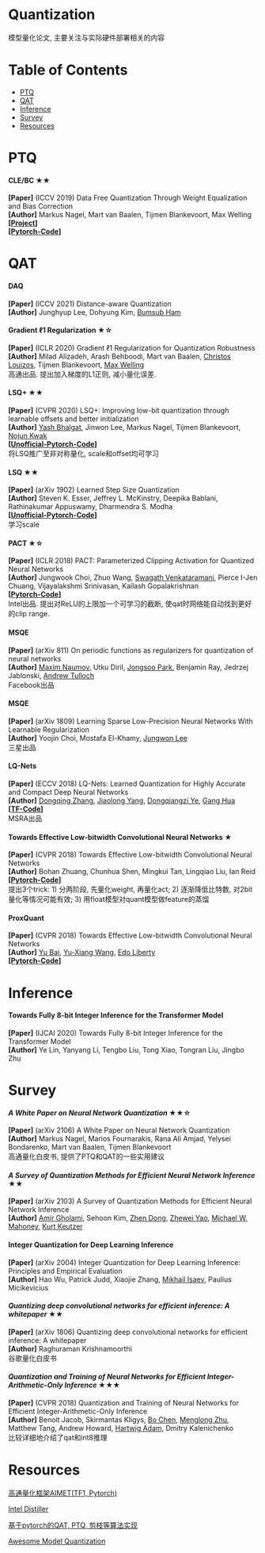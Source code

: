 # Quantization
模型量化论文, 主要关注与实际硬件部署相关的内容
# Table of Contents
- [PTQ](#ptq)
- [QAT](#qat)
- [Inference](#inference)
- [Survey](#survey)
- [Resources](#resources)


# PTQ
#### CLE/BC ★★
**[Paper]**  (ICCV 2019) Data Free Quantization Through Weight Equalization and Bias Correction <Br>
**[Author]** Markus Nagel, Mart van Baalen, Tijmen Blankevoort, Max Welling <Br>
**[[Project](https://cvlab.yonsei.ac.kr/projects/DAQ/)]** <Br> **[[Pytorch-Code](https://github.com/cvlab-yonsei/DAQ)]** <Br>

  
# QAT
#### DAQ
**[Paper]**  (ICCV 2021) Distance-aware Quantization <Br>
**[Author]** Junghyup Lee, Dohyung Kim, [Bumsub Ham](https://cvlab.yonsei.ac.kr/) <Br>

#### Gradient ℓ1 Regularization ★☆
**[Paper]**  (ICLR 2020) Gradient ℓ1 Regularization for Quantization Robustness <Br>
**[Author]** Milad Alizadeh, Arash Behboodi, Mart van Baalen, [Christos Louizos](https://christoslouizos.wordpress.com/), Tijmen Blankevoort, [Max Welling](https://staff.fnwi.uva.nl/m.welling/) <Br>
高通出品. 提出加入梯度的L1正则, 减小量化误差.
  
#### LSQ+ ★★
**[Paper]**  (CVPR 2020) LSQ+: Improving low-bit quantization through learnable offsets and better initialization <Br>
**[Author]** [Yash Bhalgat](https://yashbhalgat.github.io/), Jinwon Lee, Markus Nagel, Tijmen Blankevoort, [Nojun Kwak](http://mipal.snu.ac.kr/index.php/Main_Page) <Br>
**[[Unofficial-Pytorch-Code](https://github.com/DeadAt0m/LSQFakeQuantize-PyTorch)]** <Br>
将LSQ推广至非对称量化, scale和offset均可学习

#### LSQ ★★
**[Paper]**  (arXiv 1902) Learned Step Size Quantization <Br>
**[Author]** Steven K. Esser, Jeffrey L. McKinstry, Deepika Bablani, Rathinakumar Appuswamy, Dharmendra S. Modha <Br>
**[[Unofficial-Pytorch-Code](https://github.com/DeadAt0m/LSQFakeQuantize-PyTorch)]** <Br>
学习scale

#### PACT ★☆
**[Paper]**  (ICLR 2018) PACT: Parameterized Clipping Activation for Quantized Neural Networks <Br>
**[Author]** Jungwook Choi, Zhuo Wang, [Swagath Venkataramani](https://engineering.purdue.edu/people/swagath.venkataramani.1/index_html), Pierce I-Jen Chuang, Vijayalakshmi Srinivasan, Kailash Gopalakrishnan <Br>
**[[Pytorch-Code](https://github.com/IntelLabs/distiller/blob/master/distiller/quantization/clipped_linear.py)]** <Br>
Intel出品. 提出对ReLU的上限加一个可学习的截断, 使qat时网络能自动找到更好的clip range.

#### MSQE
**[Paper]**  (arXiv 811) On periodic functions as regularizers for quantization of neural networks <Br>
**[Author]** [Maxim Naumov](https://research.facebook.com/people/naumov-maxim/), Utku Diril, [Jongsoo Park](https://sites.google.com/site/jongsoopark/), Benjamin Ray, Jedrzej Jablonski, [Andrew Tulloch](https://tullo.ch/) <Br>
Facebook出品
  
#### MSQE
**[Paper]**  (arXiv 1809) Learning Sparse Low-Precision Neural Networks With Learnable Regularization <Br>
**[Author]** Yoojin Choi, Mostafa El-Khamy, [Jungwon Lee](https://sites.google.com/site/jungwonlee) <Br>
三星出品

#### LQ-Nets
**[Paper]**  (ECCV 2018) LQ-Nets: Learned Quantization for Highly Accurate and Compact Deep Neural Networks <Br>
**[Author]** [Dongqing Zhang](https://github.com/zdqzeros), [Jiaolong Yang](http://jlyang.org/), [Dongqiangzi Ye](https://github.com/EowinYe), [Gang Hua](https://www.microsoft.com/en-us/research/people/ganghua/)  <Br>
**[[TF-Code](https://github.com/microsoft/LQ-Nets)]**  <Br>
MSRA出品
  
#### Towards Effective Low-bitwidth Convolutional Neural Networks ★
**[Paper]**  (CVPR 2018) Towards Effective Low-bitwidth Convolutional Neural Networks <Br>
**[Author]** Bohan Zhuang, Chunhua Shen, Mingkui Tan, Lingqiao Liu, Ian Reid <Br>
**[[Pytorch-Code](https://github.com/nowgood/QuantizeCNNModel)]** <Br>
提出3个trick: 1) 分两阶段, 先量化weight, 再量化act; 2) 逐渐降低比特数, 对2bit量化等情况可能有效; 3) 用float模型对quant模型做feature的蒸馏

#### ProxQuant
**[Paper]**  (CVPR 2018) Towards Effective Low-bitwidth Convolutional Neural Networks <Br>
**[Author]** [Yu Bai](https://yubai.org/), [Yu-Xiang Wang](https://sites.cs.ucsb.edu/~yuxiangw/), [Edo Liberty](https://edoliberty.github.io//) <Br>
**[[Pytorch-Code](https://github.com/allenbai01/ProxQuant)]** <Br>



# Inference
#### Towards Fully 8-bit Integer Inference for the Transformer Model
**[Paper]**  (IJCAI 2020) Towards Fully 8-bit Integer Inference for the Transformer Model <Br>
**[Author]** Ye Lin, Yanyang Li, Tengbo Liu, Tong Xiao, Tongran Liu, Jingbo Zhu <Br>


# Survey
#### *A White Paper on Neural Network Quantization* ★★☆
**[Paper]**  (arXiv 2106) A White Paper on Neural Network Quantization <Br>
**[Author]** Markus Nagel, Marios Fournarakis, Rana Ali Amjad, Yelysei Bondarenko, Mart van Baalen, Tijmen Blankevoort <Br>
高通量化白皮书, 提供了PTQ和QAT的一些实用建议

#### *A Survey of Quantization Methods for Efficient Neural Network Inference* ★★
**[Paper]**  (arXiv 2103) A Survey of Quantization Methods for Efficient Neural Network Inference <Br>
**[Author]** [Amir Gholami](http://amirgholami.org/), Sehoon Kim, [Zhen Dong](https://dong-zhen.com/), [Zhewei Yao](https://yaozhewei.github.io/), [Michael W. Mahoney](https://www.stat.berkeley.edu/~mmahoney/), [Kurt Keutzer](https://people.eecs.berkeley.edu/~keutzer/) <Br>

#### Integer Quantization for Deep Learning Inference
**[Paper]**  (arXiv 2004) Integer Quantization for Deep Learning Inference: Principles and Empirical Evaluation <Br>
**[Author]** Hao Wu, Patrick Judd, Xiaojie Zhang, [Mikhail Isaev](https://research.monash.edu/en/persons/mikhail-isaev), Paulius Micikevicius <Br>

#### *Quantizing deep convolutional networks for efficient inference: A whitepaper* ★★
**[Paper]**  (arXiv 1806) Quantizing deep convolutional networks for efficient inference: A whitepaper <Br>
**[Author]** Raghuraman Krishnamoorthi <Br>
谷歌量化白皮书

#### *Quantization and Training of Neural Networks for Efficient Integer-Arithmetic-Only Inference* ★★★
**[Paper]**  (CVPR 2018) Quantization and Training of Neural Networks for Efficient Integer-Arithmetic-Only Inference<Br>
**[Author]** Benoit Jacob, Skirmantas Kligys, [Bo Chen](http://www.vision.caltech.edu/bchen3/_site2/index.html), [Menglong Zhu](http://dreamdragon.github.io/), Matthew Tang, Andrew Howard, [Hartwig Adam](https://research.google/people/author37870/), Dmitry Kalenichenko <Br>
比较详细地介绍了qat和int8推理

  
  
  
# Resources
[高通量化框架AIMET(TF1, Pytorch)](https://github.com/quic/aimet)

[Intel Distiller](https://github.com/IntelLabs/distiller)
  
[基于pytorch的QAT, PTQ, 剪枝等算法实现](https://github.com/666DZY666/micronet)
  
[Awesome Model Quantization](https://github.com/htqin/awesome-model-quantization#Survey_of_Quantization)

